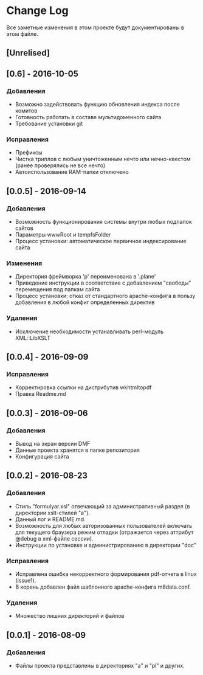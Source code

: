 # Change Log
Все заметные изменения в этом проекте будут документированы в этом файле.

## [Unrelised]


## [0.6] - 2016-10-05
### Добавления
- Возможно задействовать функцию обновления индекса после комитов
- Готовность работать в составе мультидоменного сайта
- Требование установки git

### Иcправления
- Префиксы
- Чистка триплов с любым уничтоженным нечто или нечно-квестом (ранее проверялись не все нечто)
- Автоиспользование RAM-папки отключено


## [0.0.5] - 2016-09-14
### Добавления
- Возможность функционирования системы внутри любых подпапок сайтов
- Параметры wwwRoot и tempfsFolder
- Процесс установки: автоматическое первичное индексирование сайта

### Изменения
- Директория фреймворка 'p' переименована в '.plane'
- Приведение инструкции в соответствие с добавлением "свободы" перемещения под папкам сайта
- Процесс установки: отказ от стандартного apache-конфига в пользу добавления в любой конфиг определенных директив

### Удаления
- Исключение необходимости устанавливать perl-модуль XML::LibXSLT


## [0.0.4] - 2016-09-09
### Иcправления
- Корректировка ссылки на дистрибутив wkhtmltopdf
- Правка Readme.md

## [0.0.3] - 2016-09-06
### Добавления
- Вывод на экран версии DMF
- Данные проекта хранятся в папке репозитория 
- Конфигурация сайта


## [0.0.2] - 2016-08-23
### Добавления
- Стиль "formulyar.xsl" отвечающий за административный раздел (в директории xslt-стилей "а").
- Данный лог и README.md.
- Возможность для любых авторизованных пользователей включать для текущего браузера режим отладки (отражается через аттрибут @debug в xml-файле сессии).
- Инструкции по установке и администрированию в директории "doc"

### Исправления
- Исправлена ошибка некорректного формирования pdf-отчета в linux (issue1).
- В корень добавлен файл шаблонного apache-конфига m8data.conf.

### Удаления
- Множество лишних директорий и файлов


## [0.0.1] - 2016-08-09
### Добавления
- Файлы проекта представлены в директориях "a" и "pl" и других.